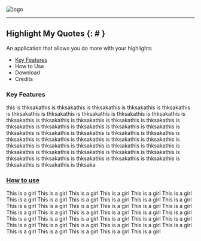 ![logo](https://user-images.githubusercontent.com/23417243/86119514-87a32e80-baca-11ea-8109-1490395ab40c.png)

-----

## Highlight My Quotes {: # }
An application that allows you do more with your highlights

* [Key Features ](#howtouse)
* How to Use 
* Download 
* Credits 

### Key Features
this is thksakathis is thksakathis is thksakathis is thksakathis is thksakathis is thksakathis is thksakathis is thksakathis is thksakathis is thksakathis is thksakathis is thksakathis is thksakathis is thksakathis is thksakathis is thksakathis is thksakathis is thksakathis is thksakathis is thksakathis is thksakathis is thksakathis is thksakathis is thksakathis is thksakathis is thksakathis is thksakathis is thksakathis is thksakathis is thksakathis is thksakathis is thksakathis is thksakathis is thksakathis is thksakathis is thksakathis is thksakathis is thksakathis is thksakathis is thksakathis is thksakathis is thksakathis is thksakathis is thksakathis is thksakathis is thksakathis is thksakathis is thksaka

### [How to use ](https://github.com/Omotola28/reading_retention_tool/blob/master/README.md#howtouse)
This is a girl This is a girl This is a girl This is a girl This is a girl This is a girl This is a girl This is a girl This is a girl This is a girl This is a girl This is a girl This is a girl This is a girl This is a girl This is a girl This is a girl This is a girl This is a girl This is a girl This is a girl This is a girl This is a girl This is a girl This is a girl This is a girl This is a girl This is a girl This is a girl This is a girl This is a girl This is a girl This is a girl This is a girl This is a girl This is a girl This is a girl This is a girl This is a girl This is a girl This is a girl 

